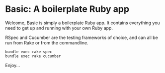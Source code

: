 # Basic: A boilerplate Ruby app

Welcome, Basic is simply a boilerplate Ruby app. It contains everything you need to get up and running with your own Ruby app.

RSpec and Cucumber are the testing frameworks of choice, and can all be run from Rake or from the commandline.

    bundle exec rake spec
    bundle exec rake cucumber
    
Enjoy...

